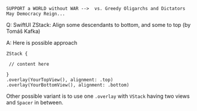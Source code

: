 ```
SUPPORT a WORLD without WAR -->  vs. Greedy Oligarchs and Dictators
May Democracy Reign... 
```

Q: SwiftUI ZStack: Align some descendants to bottom, and some to top (by Tomáš Kafka)

A: Here is possible approach

    ZStack {

     // content here

    }
    .overlay(YourTopView(), alignment: .top)
    .overlay(YourBottomView(), alignment: .bottom)

Other possible variant is to use one `.overlay` with `VStack` having two views and `Spacer` in between.
